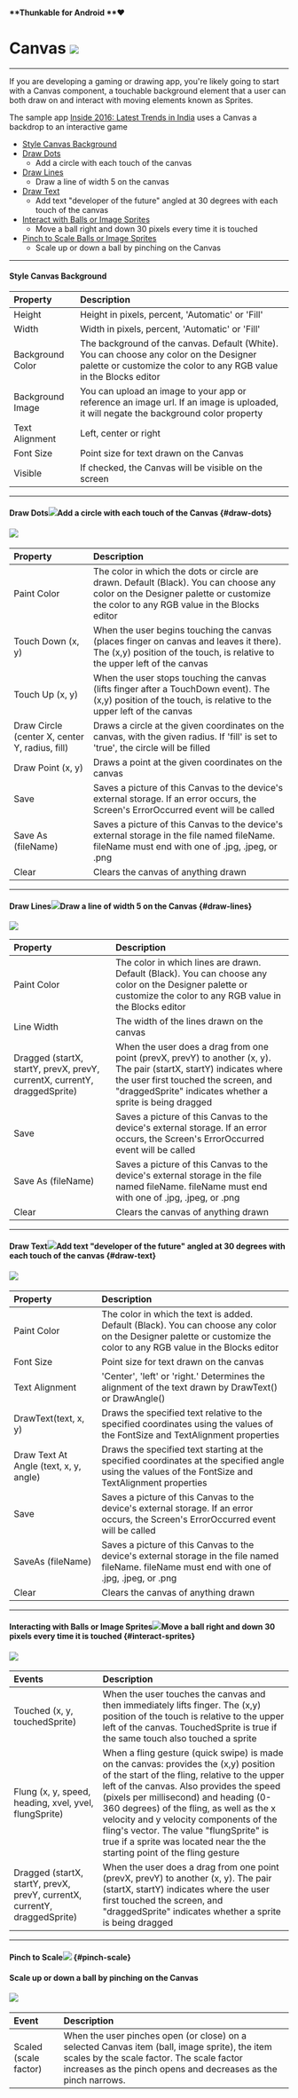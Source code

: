 #### **Thunkable for Android **❤

# Canvas ![](/assets/canvas-icon.png)

---

If you are developing a gaming or drawing app, you're likely going to start with a Canvas component, a touchable background element that a user can both draw on and interact with moving elements known as Sprites.

The sample app [Inside 2016: Latest Trends in India](https://www.gitbook.com/book/albertching/thunkable-docs/edit#) uses a Canvas a backdrop to an interactive game

* [Style Canvas Background](#style-canvas-background)
* [Draw Dots](#draw-dots)
  * Add a circle with each touch of the canvas
* [Draw Lines](#draw-lines)
  * Draw a line of width 5 on the canvas
* [Draw Text](#draw-text)
  * Add text "developer of the future" angled at 30 degrees with each touch of the canvas
* [Interact with Balls or Image Sprites](#interact-sprites)
  * Move a ball right and down 30 pixels every time it is touched
* [Pinch to Scale Balls or Image Sprites](#pinch-scale) 
  * Scale up or down a ball by pinching on the Canvas

---

#### Style Canvas Background

| Property | Description |
| :--- | :--- |
| Height | Height in pixels, percent, 'Automatic' or 'Fill' |
| Width | Width in pixels, percent, 'Automatic' or 'Fill' |
| Background Color | The background of the canvas. Default \(White\). You can choose any color on the Designer palette or customize the color to any RGB value in the Blocks editor |
| Background Image | You can upload an image to your app or reference an image url. If an image is uploaded, it will negate the background color property |
| Text Alignment | Left, center or right |
| Font Size | Point size for text drawn on the Canvas |
| Visible | If checked, the Canvas will be visible on the screen |

---

#### Draw Dots![](/assets/canvas-fig-1.png)Add a circle with each touch of the Canvas {#draw-dots}

#### ![](/assets/canvas-blocks-1.png)

| Property | Description |
| :--- | :--- |
| Paint Color | The color in which the dots or circle are drawn. Default \(Black\). You can choose any color on the Designer palette or customize the color to any RGB value in the Blocks editor |
| Touch Down \(x, y\) | When the user begins touching the canvas \(places finger on canvas and leaves it there\). The \(x,y\) position of the touch, is relative to the upper left of the canvas |
| Touch Up \(x, y\) | When the user stops touching the canvas \(lifts finger after a TouchDown event\). The \(x,y\) position of the touch, is relative to the upper left of the canvas |
| Draw Circle \(center X, center Y, radius, fill\) | Draws a circle at the given coordinates on the canvas, with the given radius. If 'fill' is set to 'true', the circle will be filled |
| Draw Point \(x, y\) | Draws a point at the given coordinates on the canvas |
| Save | Saves a picture of this Canvas to the device's external storage. If an error occurs, the Screen's ErrorOccurred event will be called |
| Save As \(fileName\) | Saves a picture of this Canvas to the device's external storage in the file named fileName. fileName must end with one of .jpg, .jpeg, or .png |
| Clear | Clears the canvas of anything drawn |

---

#### Draw Lines![](/assets/canvas-fig-2.png)Draw a line of width 5 on the Canvas {#draw-lines}

![](/assets/canvas-blocks-2.png)

| Property | Description |
| :--- | :--- |
| Paint Color | The color in which lines are drawn. Default \(Black\). You can choose any color on the Designer palette or customize the color to any RGB value in the Blocks editor |
| Line Width | The width of the lines drawn on the canvas |
| Dragged \(startX, startY, prevX, prevY, currentX, currentY, draggedSprite\) | When the user does a drag from one point \(prevX, prevY\) to another \(x, y\). The pair \(startX, startY\) indicates where the user first touched the screen, and "draggedSprite" indicates whether a sprite is being dragged |
| Save | Saves a picture of this Canvas to the device's external storage. If an error occurs, the Screen's ErrorOccurred event will be called |
| Save As \(fileName\) | Saves a picture of this Canvas to the device's external storage in the file named fileName. fileName must end with one of .jpg, .jpeg, or .png |
| Clear | Clears the canvas of anything drawn |

---

#### Draw Text![](/assets/canvas-fig-3.png)Add text "developer of the future" angled at 30 degrees with each touch of the canvas {#draw-text}

#### ![](/assets/canvas-blocks-3.png)

| Property | Description |
| :--- | :--- |
| Paint Color | The color in which the text is added. Default \(Black\). You can choose any color on the Designer palette or customize the color to any RGB value in the Blocks editor |
| Font Size | Point size for text drawn on the canvas |
| Text Alignment | 'Center', 'left' or 'right.' Determines the alignment of the text drawn by DrawText\(\) or DrawAngle\(\) |
| DrawText\(text, x, y\) | Draws the specified text relative to the specified coordinates using the values of the FontSize and TextAlignment properties |
| Draw Text At Angle \(text, x, y,  angle\) | Draws the specified text starting at the specified coordinates at the specified angle using the values of the FontSize and TextAlignment properties |
| Save | Saves a picture of this Canvas to the device's external storage. If an error occurs, the Screen's ErrorOccurred event will be called |
| SaveAs \(fileName\) | Saves a picture of this Canvas to the device's external storage in the file named fileName. fileName must end with one of .jpg, .jpeg, or .png |
| Clear | Clears the canvas of anything drawn |

---

#### Interacting with Balls or Image Sprites![](/assets/canvas-fig-4.png)Move a ball right and down 30 pixels every time it is touched {#interact-sprites}

#### ![](/assets/canvas-blocks-4.png)

| Events | Description |
| :--- | :--- |
| Touched \(x, y, touchedSprite\) | When the user touches the canvas and then immediately lifts finger. The \(x,y\) position of the touch is relative to the upper left of the canvas. TouchedSprite is true if the same touch also touched a sprite |
| Flung \(x, y, speed, heading, xvel, yvel, flungSprite\) | When a fling gesture \(quick swipe\) is made on the canvas: provides the \(x,y\) position of the start of the fling, relative to the upper left of the canvas. Also provides the speed \(pixels per millisecond\) and heading \(0-360 degrees\) of the fling, as well as the x velocity and y velocity components of the fling's vector. The value "flungSprite" is true if a sprite was located near the the starting point of the fling gesture |
| Dragged \(startX, startY, prevX, prevY, currentX, currentY, draggedSprite\) | When the user does a drag from one point \(prevX, prevY\) to another \(x, y\). The pair \(startX, startY\) indicates where the user first touched the screen, and "draggedSprite" indicates whether a sprite is being dragged |

---

#### Pinch to Scale![](/assets/pinch-to-scale-fig-1.png) {#pinch-scale}

#### Scale up or down a ball by pinching on the Canvas

#### ![](/assets/pinch-scale-block-1.png)

| Event | Description |
| :--- | :--- |
| Scaled \(scale factor\) | When the user pinches open \(or close\) on a selected Canvas item \(ball, image sprite\), the item scales by the scale factor. The scale factor increases as the pinch opens and decreases as the pinch narrows. |



